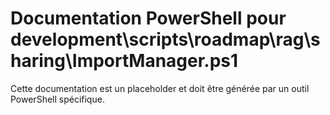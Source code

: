 # Documentation PowerShell pour development\scripts\roadmap\rag\sharing\ImportManager.ps1

Cette documentation est un placeholder et doit être générée par un outil PowerShell spécifique.
